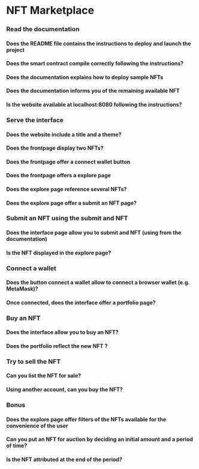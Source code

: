 # NFT Marketplace

### Read the documentation

#### Does the README file contains the instructions to deploy and launch the project

#### Does the smart contract compile correctly following the instructions?

#### Does the documentation explains how to deploy sample NFTs

#### Does the documentation informs you of the remaining available NFT

#### Is the website available at localhost:8080 following the instructions?

### Serve the interface

#### Does the website include a title and a theme?

#### Does the frontpage display two NFTs?

#### Does the frontpage offer a connect wallet button

#### Does the frontpage offers a explore page

#### Does the explore page reference several NFTs?

#### Does the explore page offer a submit an NFT page?

### Submit an NFT using the submit and NFT

#### Does the interface page allow you to submit and NFT (using from the documentation)

#### Is the NFT displayed in the explore page?

### Connect a wallet

#### Does the button connect a wallet allow to connect a browser wallet (e.g. MetaMask)?

#### Once connected, does the interface offer a portfolio page?

### Buy an NFT

#### Does the interface allow you to buy an NFT?

#### Does the portfolio reflect the new NFT ?

### Try to sell the NFT

#### Can you list the NFT for sale?

#### Using another account, can you buy the NFT?

### Bonus

#### Does the explore page offer filters of the NFTs available for the convenience of the user

#### Can you put an NFT for auction by deciding an initial amount and a period of time?

#### Is the NFT attributed at the end of the period?
